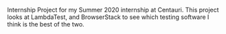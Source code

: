 Internship Project for my Summer 2020 internship at Centauri. 
This project looks at LambdaTest, and BrowserStack to see which testing software I think is the best of the two.
